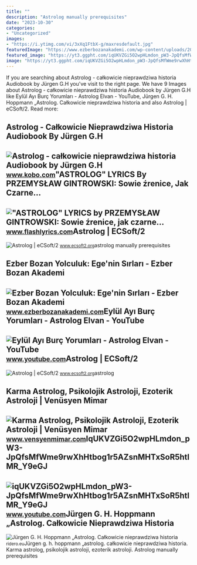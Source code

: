 ```yaml
---
title: ""
description: "Astrolog manually prerequisites"
date: "2023-10-30"
categories:
- "Uncategorized"
images:
- "https://i.ytimg.com/vi/3xXq1FtbX-g/maxresdefault.jpg"
featuredImage: "https://www.ezberbozanakademi.com/wp-content/uploads/2022/05/Mistik-Anadolu-Kamplari-post-kopya.jpg"
featured_image: "https://yt3.ggpht.com/iqUKVZGi5O2wpHLmdon_pW3-JpQfsMfWme9rwXhHtbog1r5AZsnMHTxSoR5htlMR_Y9eGJ_g2Q=s900-c-k-c0x00ffffff-no-rj"
image: "https://yt3.ggpht.com/iqUKVZGi5O2wpHLmdon_pW3-JpQfsMfWme9rwXhHtbog1r5AZsnMHTxSoR5htlMR_Y9eGJ_g2Q=s900-c-k-c0x00ffffff-no-rj"
---
```


If you are searching about Astrolog - całkowicie nieprawdziwa historia Audiobook by Jürgen G.H you've visit to the right page. We have 9 Images about Astrolog - całkowicie nieprawdziwa historia Audiobook by Jürgen G.H like Eylül Ayı Burç Yorumları - Astrolog Elvan - YouTube, Jürgen G. H. Hoppmann „Astrolog. Całkowicie nieprawdziwa historia and also Astrolog | eCSoft/2. Read more:

Astrolog - Całkowicie Nieprawdziwa Historia Audiobook By Jürgen G.H
-------------------------------------------------------------------

 ![Astrolog - całkowicie nieprawdziwa historia Audiobook by Jürgen G.H](https://kbimages1-a.akamaihd.net/9e8ab43d-7d3e-4c06-b25f-b5e14554b287/1200/1200/False/astrolog-calkowicie-nieprawdziwa-historia.jpg) <small>www.kobo.com</small>"ASTROLOG" LYRICS By PRZEMYSŁAW GINTROWSKI: Sowie źrenice, Jak Czarne...
------------------------------------------------------------------------

 !["ASTROLOG" LYRICS by PRZEMYSŁAW GINTROWSKI: Sowie źrenice, jak czarne...](https://www.flashlyrics.com/image/tw/przemyslaw-gintrowski/astrolog-62) <small>www.flashlyrics.com</small>Astrolog | ECSoft/2
-------------------

 ![Astrolog | eCSoft/2](https://ecsoft2.org/sites/default/files/styles/colorbox_screenshot/public/screenshots/astrolog1.png?itok=m_kDynfD) <small>www.ecsoft2.org</small>astrolog manually prerequisites

Ezber Bozan Yolculuk: Ege'nin Sırları - Ezber Bozan Akademi
-----------------------------------------------------------

 ![Ezber Bozan Yolculuk: Ege'nin Sırları - Ezber Bozan Akademi](https://www.ezberbozanakademi.com/wp-content/uploads/2022/05/Mistik-Anadolu-Kamplari-post-kopya.jpg) <small>www.ezberbozanakademi.com</small>Eylül Ayı Burç Yorumları - Astrolog Elvan - YouTube
---------------------------------------------------

 ![Eylül Ayı Burç Yorumları - Astrolog Elvan - YouTube](https://i.ytimg.com/vi/3xXq1FtbX-g/maxresdefault.jpg) <small>www.youtube.com</small>Astrolog | ECSoft/2
-------------------

 ![Astrolog | eCSoft/2](https://ecsoft2.org/sites/default/files/styles/colorbox_screenshot/public/screenshots/f-800-1974951900.gif?itok=7kMMgmRk) <small>www.ecsoft2.org</small>astrolog

Karma Astrolog, Psikolojik Astroloji, Ezoterik Astroloji | Venüsyen Mimar
-------------------------------------------------------------------------

 ![Karma Astrolog, Psikolojik Astroloji, Ezoterik Astroloji | Venüsyen Mimar](https://static.wixstatic.com/media/04a313_e836d0b54b1545caa13b00d0022ba7f1~mv2.jpg/v1/fill/w_847,h_517,al_c,lg_1,q_85,enc_auto/04a313_e836d0b54b1545caa13b00d0022ba7f1~mv2.jpg) <small>www.vensyenmimar.com</small>IqUKVZGi5O2wpHLmdon\_pW3-JpQfsMfWme9rwXhHtbog1r5AZsnMHTxSoR5htlMR\_Y9eGJ
------------------------------------------------------------------------

 ![iqUKVZGi5O2wpHLmdon_pW3-JpQfsMfWme9rwXhHtbog1r5AZsnMHTxSoR5htlMR_Y9eGJ](https://yt3.ggpht.com/iqUKVZGi5O2wpHLmdon_pW3-JpQfsMfWme9rwXhHtbog1r5AZsnMHTxSoR5htlMR_Y9eGJ_g2Q=s900-c-k-c0x00ffffff-no-rj) <small>www.youtube.com</small>Jürgen G. H. Hoppmann „Astrolog. Całkowicie Nieprawdziwa Historia
-----------------------------------------------------------------

 ![Jürgen G. H. Hoppmann „Astrolog. Całkowicie nieprawdziwa historia](https://ridero.eu/pl/blog/wp-content/uploads/2023/01/blog.png) <small>ridero.eu</small>Jürgen g. h. hoppmann „astrolog. całkowicie nieprawdziwa historia. Karma astrolog, psikolojik astroloji, ezoterik astroloji. Astrolog manually prerequisites
